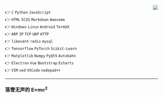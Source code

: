<img align="right" src="https://github-readme-stats.vercel.app/api?username=riverzhou&show_icons=true&icon_color=CE1D2D&text_color=718096&bg_color=ffffff&hide_title=true" href="#" />

:point_right: `C` `Python` `JavaScript`  
:point_right: `HTML` `SCSS` `Markdown` `Awesome`  
:point_right: `Windows` `Linux` `Android` `TermUX`  
:point_right: `ARP` `IP` `TCP` `UDP` `HTTP`  
:point_right: `libevent` `redis` `mysql`  
:point_right: `Tensorflow` `PyTorch` `Scikit-Learn`  
:point_right: `Matplotlib` `Numpy` `PyQt5` `Autobahn`  
:point_right: `Electron` `Vue` `Bootstrap` `Echarts`  
:point_right: `VIM` `sed` `VSCode` `nodepad++`

---

### 落雪无声的 E=mc<sup>2</sup>
